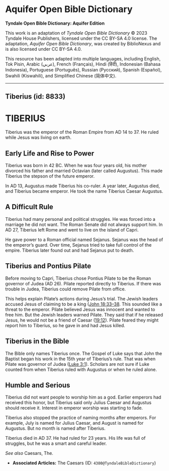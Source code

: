 # Aquifer Open Bible Dictionary

**Tyndale Open Bible Dictionary: Aquifer Edition**

This work is an adaptation of *Tyndale Open Bible Dictionary* © 2023 Tyndale House Publishers, licensed under the CC BY\-SA 4\.0 license. The adaptation, *Aquifer Open Bible Dictionary*, was created by BiblioNexus and is also licensed under CC BY\-SA 4\.0\.

This resource has been adapted into multiple languages, including English, Tok Pisin, Arabic (عربي), French (Français), Hindi (हिंदी), Indonesian (Bahasa Indonesia), Portuguese (Português), Russian (Русский), Spanish (Español), Swahili (Kiswahili), and Simplified Chinese (简体中文).



--------------------------------

## Tiberius (id: 8833)

TIBERIUS
========

Tiberius was the emperor of the Roman Empire from AD 14 to 37\. He ruled while Jesus was living on earth.

Early Life and Rise to Power
----------------------------

Tiberius was born in 42 BC. When he was four years old, his mother divorced his father and married Octavian (later called Augustus). This made Tiberius the stepson of the future emperor.

In AD 13, Augustus made Tiberius his co\-ruler. A year later, Augustus died, and Tiberius became emperor. He took the name Tiberius Caesar Augustus.

A Difficult Rule
----------------

Tiberius had many personal and political struggles. He was forced into a marriage he did not want. The Roman Senate did not always support him. In AD 27, Tiberius left Rome and went to live on the island of Capri.

He gave power to a Roman official named Sejanus. Sejanus was the head of the emperor’s guard. Over time, Sejanus tried to take full control of the empire. Tiberius later found out and had Sejanus put to death.

Tiberius and Pontius Pilate
---------------------------

Before moving to Capri, Tiberius chose Pontius Pilate to be the Roman governor of Judea (AD 26\). Pilate reported directly to Tiberius. If there was trouble in Judea, Tiberius could remove Pilate from office.

This helps explain Pilate’s actions during Jesus’s trial. The Jewish leaders accused Jesus of claiming to be a king ([John 18:33–38](https://ref.ly/John18:33-John18:38). This sounded like a threat to the emperor. Pilate believed Jesus was innocent and wanted to free him. But the Jewish leaders warned Pilate. They said that if he released Jesus, he would not be a friend of Caesar ([19:12](https://ref.ly/John19:12)). Pilate feared they might report him to Tiberius, so he gave in and had Jesus killed.

Tiberius in the Bible
---------------------

The Bible only names Tiberius once. The Gospel of Luke says that John the Baptist began his work in the 15th year of Tiberius’s rule. That was when Pilate was governor of Judea ([Luke 3:1](https://ref.ly/Luke3:1)). Scholars are not sure if Luke counted from when Tiberius ruled with Augustus or when he ruled alone.

Humble and Serious
------------------

Tiberius did not want people to worship him as a god. Earlier emperors had received this honor, but Tiberius said only Julius Caesar and Augustus should receive it. Interest in emperor worship was starting to fade.

Tiberius also stopped the practice of naming months after emperors. For example, July is named for Julius Caesar, and August is named for Augustus. But no month is named after Tiberius.

Tiberius died in AD 37\. He had ruled for 23 years. His life was full of struggles, but he was a smart and careful leader.

*See also* Caesars, The.

* **Associated Articles:** The Caesars (ID: `4380@TyndaleBibleDictionary`)

